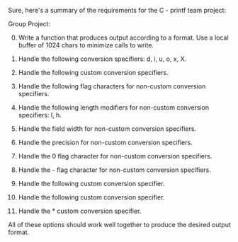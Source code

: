 Sure, here's a summary of the requirements for the C - printf team project:

Group Project:

0. Write a function that produces output according to a format. Use a local buffer of 1024 chars to minimize calls to write.

1. Handle the following conversion specifiers: d, i, u, o, x, X.

2. Handle the following custom conversion specifiers.

3. Handle the following flag characters for non-custom conversion specifiers.

4. Handle the following length modifiers for non-custom conversion specifiers: l, h.

5. Handle the field width for non-custom conversion specifiers.

6. Handle the precision for non-custom conversion specifiers.

7. Handle the 0 flag character for non-custom conversion specifiers.

8. Handle the - flag character for non-custom conversion specifiers.

9. Handle the following custom conversion specifier.

10. Handle the following custom conversion specifier.

11. Handle the * custom conversion specifier.

All of these options should work well together to produce the desired output format.
